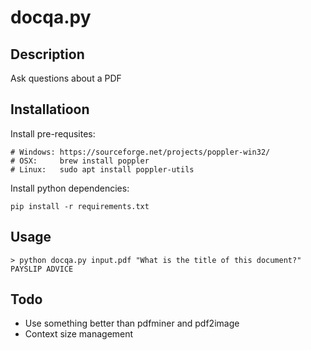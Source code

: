 
# docqa.py

## Description

Ask questions about a PDF

## Installatioon

Install pre-requsites: 

```
# Windows: https://sourceforge.net/projects/poppler-win32/
# OSX:     brew install poppler
# Linux:   sudo apt install poppler-utils
```

Install python dependencies:

```
pip install -r requirements.txt
```

## Usage

```
> python docqa.py input.pdf "What is the title of this document?"
PAYSLIP ADVICE
```

## Todo

* Use something better than pdfminer and pdf2image
* Context size management
